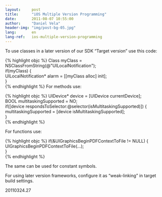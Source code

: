```yaml
---
layout:     post
title:      "iOS Multiple Version Programming"
date:       2011-08-07 10:55:00
author:     "Daniel Vela"
header-img: "img/post-bg-05.jpg"
lang:       en
lang-ref:   ios-multiple-version-programming
---
```


To use classes in a later version of our SDK “Target version” use this code:

{% highlight objc %}
Class myClass = NSClassFromString(@"UILocalNotification");  
if(myClass) {  
    UILocalNotification* alarm = [[myClass alloc] init];  
}  
{% endhighlight %}
For methods use:

{% highlight objc %}
UIDevice* device = [UIDevice currentDevice];  
BOOL multitaskingSupported = NO;  
if([device respondsToSelector:@selector(isMultitaskingSupported)]) {  
    multitaskingSupported = [device isMultitaskingSupported];  
}  
{% endhighlight %}

For functions use:

{% highlight objc %}
 if(&UIGraphicsBeginPDFContextToFile != NULL) {  
      UIGraphicsBeginPDFContextToFile(...);  
 }  
 {% endhighlight %}
 
The same can be used for constant symbols.

For using later version frameworks, configure it as “weak-linking” in target build settings.

20110324.27

